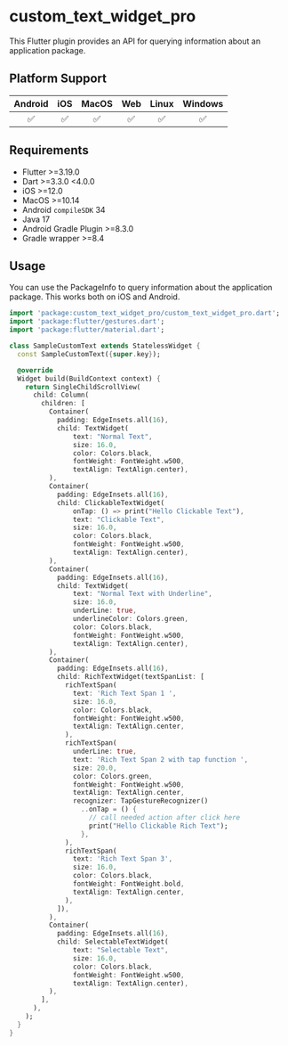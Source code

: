 # custom_text_widget_pro

This Flutter plugin provides an API for querying information about an application package.

## Platform Support

| Android |  iOS  | MacOS |  Web  | Linux | Windows |
| :-----: | :---: | :---: | :---: | :---: | :-----: |
|✅|✅|✅|✅|✅|✅|

## Requirements

- Flutter >=3.19.0
- Dart >=3.3.0 <4.0.0
- iOS >=12.0
- MacOS >=10.14
- Android `compileSDK` 34
- Java 17
- Android Gradle Plugin >=8.3.0
- Gradle wrapper >=8.4

## Usage

You can use the PackageInfo to query information about the application package. This works both on
iOS and Android.

```dart
import 'package:custom_text_widget_pro/custom_text_widget_pro.dart';
import 'package:flutter/gestures.dart';
import 'package:flutter/material.dart';

class SampleCustomText extends StatelessWidget {
  const SampleCustomText({super.key});

  @override
  Widget build(BuildContext context) {
    return SingleChildScrollView(
      child: Column(
        children: [
          Container(
            padding: EdgeInsets.all(16),
            child: TextWidget(
                text: "Normal Text",
                size: 16.0,
                color: Colors.black,
                fontWeight: FontWeight.w500,
                textAlign: TextAlign.center),
          ),
          Container(
            padding: EdgeInsets.all(16),
            child: ClickableTextWidget(
                onTap: () => print("Hello Clickable Text"),
                text: "Clickable Text",
                size: 16.0,
                color: Colors.black,
                fontWeight: FontWeight.w500,
                textAlign: TextAlign.center),
          ),
          Container(
            padding: EdgeInsets.all(16),
            child: TextWidget(
                text: "Normal Text with Underline",
                size: 16.0,
                underLine: true,
                underlineColor: Colors.green,
                color: Colors.black,
                fontWeight: FontWeight.w500,
                textAlign: TextAlign.center),
          ),
          Container(
            padding: EdgeInsets.all(16),
            child: RichTextWidget(textSpanList: [
              richTextSpan(
                text: 'Rich Text Span 1 ',
                size: 16.0,
                color: Colors.black,
                fontWeight: FontWeight.w500,
                textAlign: TextAlign.center,
              ),
              richTextSpan(
                underLine: true,
                text: 'Rich Text Span 2 with tap function ',
                size: 20.0,
                color: Colors.green,
                fontWeight: FontWeight.w500,
                textAlign: TextAlign.center,
                recognizer: TapGestureRecognizer()
                  ..onTap = () {
                    // call needed action after click here
                    print("Hello Clickable Rich Text");
                  },
              ),
              richTextSpan(
                text: 'Rich Text Span 3',
                size: 16.0,
                color: Colors.black,
                fontWeight: FontWeight.bold,
                textAlign: TextAlign.center,
              ),
            ]),
          ),
          Container(
            padding: EdgeInsets.all(16),
            child: SelectableTextWidget(
                text: "Selectable Text",
                size: 16.0,
                color: Colors.black,
                fontWeight: FontWeight.w500,
                textAlign: TextAlign.center),
          ),
        ],
      ),
    );
  }
}



```

